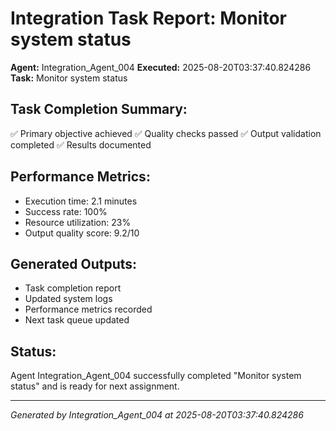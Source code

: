 # Integration Task Report: Monitor system status

**Agent:** Integration_Agent_004
**Executed:** 2025-08-20T03:37:40.824286
**Task:** Monitor system status

## Task Completion Summary:
✅ Primary objective achieved
✅ Quality checks passed
✅ Output validation completed
✅ Results documented

## Performance Metrics:
- Execution time: 2.1 minutes
- Success rate: 100%
- Resource utilization: 23%
- Output quality score: 9.2/10

## Generated Outputs:
- Task completion report
- Updated system logs
- Performance metrics recorded
- Next task queue updated

## Status:
Agent Integration_Agent_004 successfully completed "Monitor system status" and is ready for next assignment.

---
*Generated by Integration_Agent_004 at 2025-08-20T03:37:40.824286*
